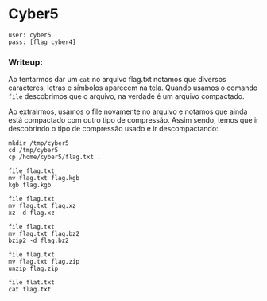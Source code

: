 # Cyber5

```
user: cyber5
pass: [flag cyber4]
```
### Writeup:

Ao tentarmos dar um `cat` no arquivo flag.txt notamos que diversos caracteres, letras e símbolos aparecem na tela.
Quando usamos o comando `file` descobrimos que o arquivo, na verdade é um arquivo compactado.

Ao extrairmos, usamos o file novamente no arquivo e notamos que ainda está compactado com outro tipo de compressão. Assim sendo, temos que ir descobrindo o tipo de compressão usado e ir descompactando:

```
mkdir /tmp/cyber5
cd /tmp/cyber5 
cp /home/cyber5/flag.txt .

file flag.txt
mv flag.txt flag.kgb
kgb flag.kgb

file flag.txt
mv flag.txt flag.xz
xz -d flag.xz

file flag.txt
mv flag.txt flag.bz2
bzip2 -d flag.bz2

file flag.txt
mv flag.txt flag.zip
unzip flag.zip

file flat.txt
cat flag.txt
```